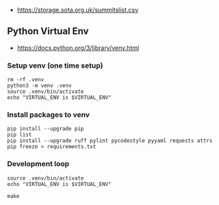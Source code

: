 * https://storage.sota.org.uk/summitslist.csv


Python Virtual Env
------------------

* https://docs.python.org/3/library/venv.html


### Setup venv (one time setup)

```
rm -rf .venv
python3 -m venv .venv
source .venv/bin/activate
echo "VIRTUAL_ENV is $VIRTUAL_ENV"
```


### Install packages to venv

```
pip install --upgrade pip
pip list
pip install --upgrade ruff pylint pycodestyle pyyaml requests attrs
pip freeze > requirements.txt
```


### Development loop

```
source .venv/bin/activate
echo "VIRTUAL_ENV is $VIRTUAL_ENV"

make
```
